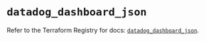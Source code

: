 # `datadog_dashboard_json`

Refer to the Terraform Registry for docs: [`datadog_dashboard_json`](https://registry.terraform.io/providers/datadog/datadog/3.65.0/docs/resources/dashboard_json).
